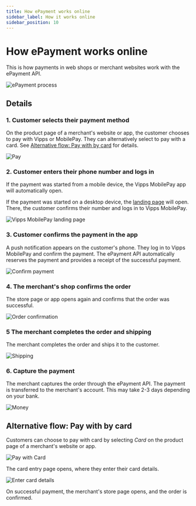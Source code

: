 ```yaml
---
title: How ePayment works online
sidebar_label: How it works online
sidebar_position: 10
---
```


# How ePayment works online

This is how payments in web shops or merchant websites work with the ePayment API.

![ePayment process](../images/ePayment_online.png)

## Details

### 1. Customer selects their payment method

On the product page of a merchant's website or app, the customer chooses to pay with Vipps or MobilePay.
They can alternatively select to pay with a card.
See [Alternative flow: Pay with by card](#alternative-flow-pay-with-by-card) for details.

![Pay](../images/vipps-ecom-step1-2.png)

### 2. Customer enters their phone number and logs in

If the payment was started from a mobile device, the Vipps MobilePay app will automatically open.

If the payment was started on a desktop device, the
[landing page](https://developer.vippsmobilepay.com/docs/common-topics/landing-page/)
will open. There, the customer confirms their number and logs in to Vipps MobilePay.

![Vipps MobilePay landing page](../images/vipps-ecom-step2.svg)

### 3. Customer confirms the payment in the app

A push notification appears on the customer's phone. They log in to Vipps MobilePay and confirm the payment.
The ePayment API automatically reserves the payment and provides a receipt of the successful payment.

![Confirm payment](../images/vipps-ecom-confirm2.png)

### 4. The merchant's shop confirms the order

The store page or app opens again and confirms that the order was successful.

![Order confirmation](../images/vipps-ecom-step4.png)

### 5 The merchant completes the order and shipping

The merchant completes the order and ships it to the customer.

![Shipping](../images/shipping.png)

### 6. Capture the payment

The merchant captures the order through the ePayment API.
The payment is transferred to the merchant's account. This may take 2-3 days depending on your bank.

![Money](../images/money_bag.png)

## Alternative flow: Pay with by card

Customers can choose to pay with card by selecting *Card* on the product page of a merchant's website or app.

![Pay with Card](../images/vipps-ecom-pay-by-card-step1.png)

The card entry page opens, where they enter their card details.

![Enter card details](../images/vipps-ecom-pay-by-card-step2.png)

On successful payment, the merchant's store page opens, and the order is confirmed.
